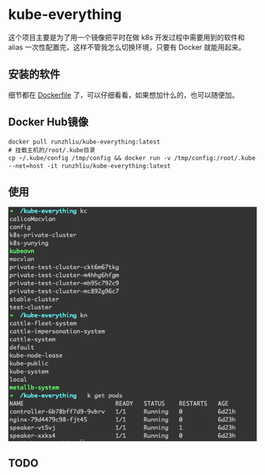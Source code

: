 # kube-everything

这个项目主要是为了用一个镜像把平时在做 k8s 开发过程中需要用到的软件和 alias 一次性配置完，这样不管我怎么切换环境，只要有 Docker 就能用起来。

## 安装的软件

细节都在 [Dockerfile](Dockerfile) 了，可以仔细看看，如果想加什么的，也可以随便加。

## Docker Hub镜像

```shell
docker pull runzhliu/kube-everything:latest
# 挂载主机的/root/.kube目录
cp ~/.kube/config /tmp/config && docker run -v /tmp/config:/root/.kube --net=host -it runzhliu/kube-everything:latest
```

## 使用

![img.png](img.png)

## TODO